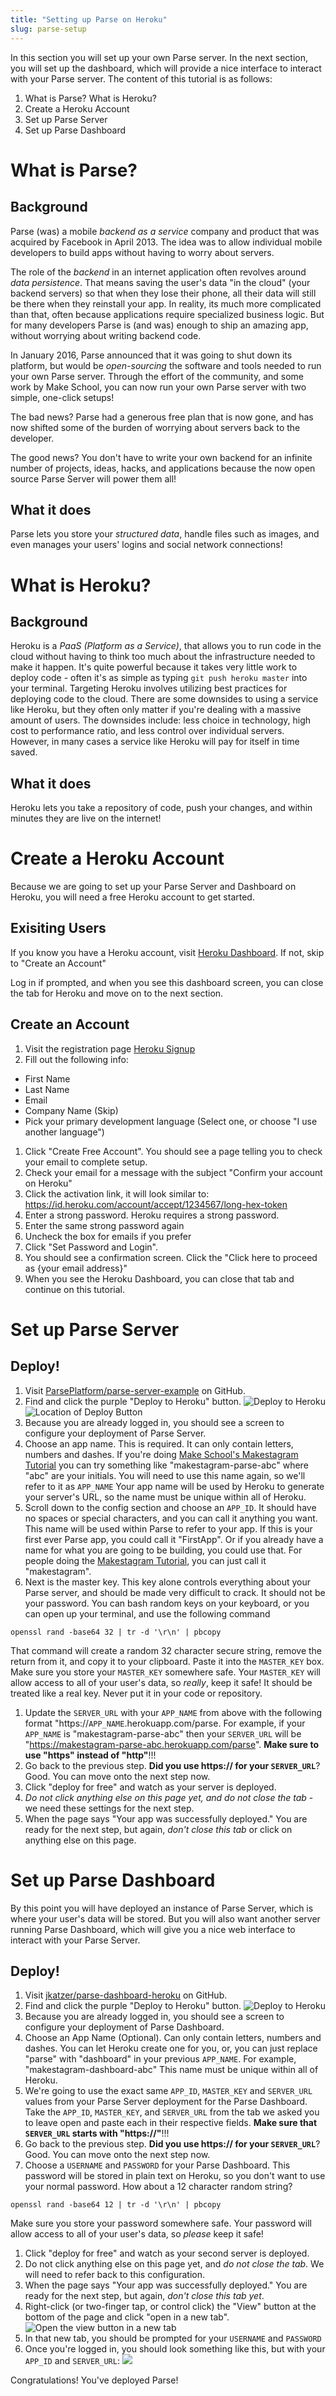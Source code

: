 ```yaml
---
title: "Setting up Parse on Heroku"
slug: parse-setup
---
```


In this section you will set up your own Parse server. In the next section, you will set up the dashboard, which will provide a nice interface to interact with your Parse server. The content of this tutorial is as follows:

1. What is Parse? What is Heroku?
1. Create a Heroku Account
1. Set up Parse Server
1. Set up Parse Dashboard

# What is Parse?

## Background
Parse (was) a mobile _backend as a service_ company and product that was acquired by Facebook in April 2013. The idea was to allow individual mobile developers to build apps without having to worry about servers.

The role of the _backend_ in an internet application often revolves around _data persistence_. That means saving the user's data "in the cloud" (your backend servers) so that when they lose their phone, all their data will still be there when they reinstall your app. In reality, its much more complicated than that, often because applications require specialized business logic. But for many developers Parse is (and was) enough to ship an amazing app, without worrying about writing backend code.

In January 2016, Parse announced that it was going to shut down its platform, but would be _open-sourcing_ the software and tools needed to run your own Parse server. Through the effort of the community, and some work by Make School, you can now run your own Parse server with two simple, one-click setups!

The bad news? Parse had a generous free plan that is now gone, and has now shifted some of the burden of worrying about servers back to the developer.

The good news? You don't have to write your own backend for an infinite number of projects, ideas, hacks, and applications because the now open source Parse Server will power them all!

## What it does
Parse lets you store your _structured data_, handle files such as images, and even manages your users' logins and social network connections!

# What is Heroku?

## Background
Heroku is a _PaaS (Platform as a Service)_, that allows you to run code in the cloud without having to think too much about the infrastructure needed to make it happen. It's quite powerful because it takes very little work to deploy code - often it's as simple as typing `git push heroku master` into your terminal. Targeting Heroku involves utilizing best practices for deploying code to the cloud. There are some downsides to using a service like Heroku, but they often only matter if you're dealing with a massive amount of users. The downsides include: less choice in technology, high cost to performance ratio, and less control over individual servers. However, in many cases a service like Heroku will pay for itself in time saved.

## What it does
Heroku lets you take a repository of code, push your changes, and within minutes they are live on the internet!

# Create a Heroku Account

Because we are going to set up your Parse Server and Dashboard on Heroku, you will need a free Heroku account to get started.

## Exisiting Users
If you know you have a Heroku account, visit [Heroku Dashboard](https://dashboard.heroku.com). If not, skip to "Create an Account"

Log in if prompted, and when you see this dashboard screen, you can close the tab for Heroku and move on to the next section.

## Create an Account
1. Visit  the registration page [Heroku Signup](https://signup.heroku.com)
1. Fill out the following info:
  * First Name
  * Last Name
  * Email
  * Company Name (Skip)
  * Pick your primary development language (Select one, or choose "I use another language")
1. Click "Create Free Account". You should see a page telling you to check your email to complete setup.
1. Check your email for a message with the subject "Confirm your account on Heroku"
1. Click the activation link, it will look similar to: https://id.heroku.com/account/accept/1234567/long-hex-token
1. Enter a strong password. Heroku requires a strong password.
1. Enter the same strong password again
1. Uncheck the box for emails if you prefer
1. Click "Set Password and Login".
1. You should see a confirmation screen. Click the "Click here to proceed as {your email address}"
1. When you see the Heroku Dashboard, you can close that tab and continue on this tutorial.


# Set up Parse Server

## Deploy!

1. Visit [ParsePlatform/parse-server-example](https://github.com/ParsePlatform/parse-server-example) on GitHub.
1. Find and click the purple "Deploy to Heroku" button. ![Deploy to Heroku](assets/deploy-button.png)
![Location of Deploy Button](assets/location-of-deploy-button.jpg)
1. Because you are already logged in, you should see a screen to configure your deployment of Parse Server.
1. Choose an app name. This is required. It can only contain letters, numbers and dashes. If you're doing [Make School's Makestagram Tutorial](https://github.com/MakeSchool-Tutorials/Makestagram-Swift-V2) you can try something like "makestagram-parse-abc" where "abc" are your initials. You will need to use this name again, so we'll refer to it as `APP_NAME` Your app name will be used by Heroku to generate your server's URL, so the name must be unique within all of Heroku.
1. Scroll down to the config section and choose an `APP_ID`. It should have no spaces or special characters, and you can call it anything you want. This name will be used within Parse to refer to your app. If this is your first ever Parse app, you could call it "FirstApp". Or if you already have a name for what you are going to be building, you could use that. For people doing the [Makestagram Tutorial](https://github.com/MakeSchool-Tutorials/Makestagram-Swift-V2), you can just call it "makestagram".
1. Next is the master key. This key alone controls everything about your Parse server, and should be made very difficult to crack. It should not be your password. You can bash random keys on your keyboard, or you can open up your terminal, and use the following command
```
openssl rand -base64 32 | tr -d '\r\n' | pbcopy
```
That command will create a random 32 character secure string, remove the return from it, and copy it to your clipboard. Paste it into the `MASTER_KEY` box. Make sure you store your `MASTER_KEY` somewhere safe. Your `MASTER_KEY` will allow access to all of your user's data, so *really*, keep it safe! It should be treated like a real key. Never put it in your code or repository.
1. Update the `SERVER_URL` with your `APP_NAME` from above with the following format  "https://`APP_NAME`.herokuapp.com/parse. For example, if your `APP_NAME` is "makestagram-parse-abc" then your `SERVER_URL` will be "https://makestagram-parse-abc.herokuapp.com/parse". **Make sure to use "https" instead of "http"**!!!
1. Go back to the previous step. **Did you use https:// for your `SERVER_URL`**? Good. You can move onto the next step now.
1. Click "deploy for free" and watch as your server is deployed.
1. *Do not click anything else on this page yet, and do not close the tab* - we need these settings for the next step.
1. When the page says "Your app was successfully deployed." You are ready for the next step, but again, *don't close this tab* or click on anything else on this page.


# Set up Parse Dashboard

By this point you will have deployed an instance of Parse Server, which is where your user's data will be stored. But you will also want another server running Parse Dashboard, which will give you a nice web interface to interact with your Parse Server.

## Deploy!

1. Visit [jkatzer/parse-dashboard-heroku](https://github.com/jkatzer/parse-dashboard-heroku) on GitHub.
1. Find and click the purple "Deploy to Heroku" button. ![Deploy to Heroku](assets/deploy-button.png)
1. Because you are already logged in, you should see a screen to configure your deployment of Parse Dashboard.
1. Choose an App Name (Optional). Can only contain letters, numbers and dashes. You can let Heroku create one for you, or, you can just replace "parse" with "dashboard" in your previous `APP_NAME`. For example, "makestagram-dashboard-abc" This name must be unique within all of Heroku.
1. We're going to use the exact same `APP_ID`, `MASTER_KEY` and `SERVER_URL` values from your Parse Server deployment for the Parse Dashboard. Take the `APP_ID`, `MASTER_KEY`, and `SERVER_URL` from the tab we asked you to leave open and paste each in their respective fields. **Make sure that `SERVER_URL` starts with "https://"**!!!
1. Go back to the previous step. **Did you use https:// for your `SERVER_URL`**? Good. You can move onto the next step now.
1. Choose a `USERNAME` and `PASSWORD` for your Parse Dashboard. This password will be stored in plain text on Heroku, so you don't want to use your normal password. How about a 12 character random string?
```
openssl rand -base64 12 | tr -d '\r\n' | pbcopy
```
Make sure you store your password somewhere safe. Your password will allow access to all of your user's data, so *please* keep it safe!
1. Click "deploy for free" and watch as your second server is deployed.
1. Do not click anything else on this page yet, and *do not close the tab*. We will need to refer back to this configuration.
1. When the page says "Your app was successfully deployed." You are ready for the next step, but again, *don't close this tab yet*.
1. Right-click (or two-finger tap, or control click) the "View" button at the bottom of the page and click "open in a new tab". ![Open the view button in a new tab](assets/view-button.png)
1. In that new tab, you should be prompted for your `USERNAME` and `PASSWORD`
1. Once you're logged in, you should look something like this, but with your `APP_ID` and `SERVER_URL`:
![](assets/parse-dashboard-success.png)

Congratulations! You've deployed Parse!